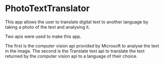# PhotoTextTranslator

This app allows the user to translate digital text to another language by taking a photo of the text and analysing it.

Two apis were used to make this app.

The first is the computer vision api provided by Microsoft to analyse the text in the image. The second is the Translate text api to
translate the text returned by the computer vision api to a language of their choice.
